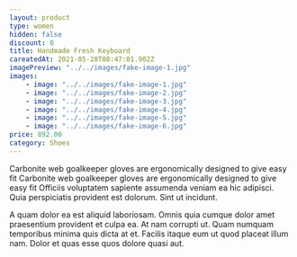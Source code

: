 ```yaml
---
layout: product
type: women
hidden: false
discount: 0
title: Handmade Fresh Keyboard
careatedAt: 2021-05-28T08:47:01.902Z
imagePreview: "../../images/fake-image-1.jpg"
images:
    - image: "../../images/fake-image-1.jpg"
    - image: "../../images/fake-image-2.jpg"
    - image: "../../images/fake-image-3.jpg"
    - image: "../../images/fake-image-4.jpg"
    - image: "../../images/fake-image-5.jpg"
    - image: "../../images/fake-image-6.jpg"
price: 892.00
category: Shoes
---
```

Carbonite web goalkeeper gloves are ergonomically designed to give easy fit
Carbonite web goalkeeper gloves are ergonomically designed to give easy fit
Officiis voluptatem sapiente assumenda veniam ea hic adipisci. Quia perspiciatis provident est dolorum. Sint ut incidunt.
 A quam dolor ea est aliquid laboriosam. Omnis quia cumque dolor amet praesentium provident et culpa ea. At nam corrupti ut. Quam numquam temporibus minima quis dicta at et. Facilis itaque eum ut quod placeat illum nam. Dolor et quas esse quos dolore quasi aut.
